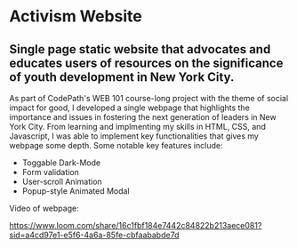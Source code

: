 # Activism Website

## Single page static website that advocates and educates users of resources on the significance of youth development in New York City.

As part of CodePath's WEB 101 course-long project with the theme of social impact for good, I developed a single webpage that highlights the importance and issues in fostering the next generation of leaders in New York City. From learning and implmenting my skills in HTML, CSS, and Javascript, I was able to implement key functionalities that gives my webpage some depth. Some notable key features include:

* Toggable Dark-Mode 
* Form validation
* User-scroll Animation 
* Popup-style Animated Modal

Video of webpage:

<source width="600" height="325" src="https://www.loom.com/embed/16c1fbf184e7442c84822b213aece081?sid=45cfa9b2-3bc0-4432-a4eb-c977d84147a1"></source>

https://www.loom.com/share/16c1fbf184e7442c84822b213aece081?sid=a4cd97e1-e5f6-4a6a-85fe-cbfaababde7d




